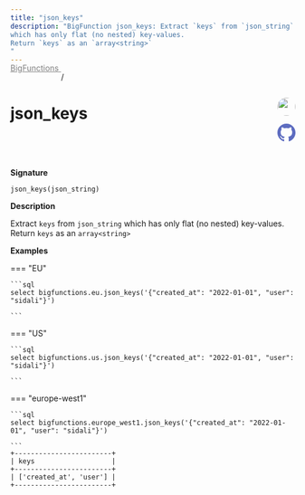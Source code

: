 ```yaml
---
title: "json_keys"
description: "BigFunction json_keys: Extract `keys` from `json_string`
which has only flat (no nested) key-values.
Return `keys` as an `array<string>`
"
---
```


<a style="color: gray; position: relative; top: -1rem" href="..">BigFunctions </a> / 

# json_keys


<div style="position: relative; top: -4rem; margin-bottom:  -2rem; text-align: right; z-index: 9999;">
  
  <a href="https://www.linkedin.com/company/esmoz/" title="Author: Sid Ali" target="_blank">
    <img src="https://esmoz.fr/wp-content/uploads/2022/03/logo_esmoz_40x20-1.png" width="32" style=" border-radius: 50% !important">
  </a>
  
  <a href="json_keys.yaml" title="Edit on GitHub" target="_blank"><svg xmlns="http://www.w3.org/2000/svg" width="32" height="32" viewBox="0 0 24 24"><path fill="#5d6cc0" d="M12 0c-6.626 0-12 5.373-12 12 0 5.302 3.438 9.8 8.207 11.387.599.111.793-.261.793-.577v-2.234c-3.338.726-4.033-1.416-4.033-1.416-.546-1.387-1.333-1.756-1.333-1.756-1.089-.745.083-.729.083-.729 1.205.084 1.839 1.237 1.839 1.237 1.07 1.834 2.807 1.304 3.492.997.107-.775.418-1.305.762-1.604-2.665-.305-5.467-1.334-5.467-5.931 0-1.311.469-2.381 1.236-3.221-.124-.303-.535-1.524.117-3.176 0 0 1.008-.322 3.301 1.23.957-.266 1.983-.399 3.003-.404 1.02.005 2.047.138 3.006.404 2.291-1.552 3.297-1.23 3.297-1.23.653 1.653.242 2.874.118 3.176.77.84 1.235 1.911 1.235 3.221 0 4.609-2.807 5.624-5.479 5.921.43.372.823 1.102.823 2.222v3.293c0 .319.192.694.801.576 4.765-1.589 8.199-6.086 8.199-11.386 0-6.627-5.373-12-12-12z"/></svg></a>
</div>



**Signature** 
```
json_keys(json_string)
```

**Description**

Extract `keys` from `json_string`
which has only flat (no nested) key-values.
Return `keys` as an `array<string>`






**Examples**













=== "EU"

    ```sql
    select bigfunctions.eu.json_keys('{"created_at": "2022-01-01", "user": "sidali"}')
    
    ```




=== "US"

    ```sql
    select bigfunctions.us.json_keys('{"created_at": "2022-01-01", "user": "sidali"}')
    
    ```




=== "europe-west1"

    ```sql
    select bigfunctions.europe_west1.json_keys('{"created_at": "2022-01-01", "user": "sidali"}')
    
    ```









<pre style="margin-top: -1rem;">
<code style="padding-top: 0px; padding-bottom: 0px;">+------------------------+
| keys                   |
+------------------------+
| [&#39;created_at&#39;, &#39;user&#39;] |
+------------------------+
</code>
</pre>









